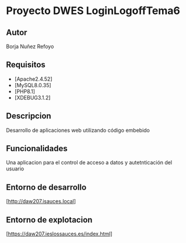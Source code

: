 # Proyecto DWES LoginLogoffTema6
## Autor
Borja Nuñez Refoyo
## Requisitos
   - [Apache2.4.52]
   - [MySQL8.0.35]
   - [PHP8.1]
   - [XDEBUG3.1.2]
## Descripcion
Desarrollo de aplicaciones web utilizando código embebido
## Funcionalidades
Una aplicacion para el control de acceso a datos y autetnticación del usuario
## Entorno de desarrollo
[http://daw207.isauces.local]
## Entorno de explotacion
[https://daw207.ieslossauces.es/index.html]